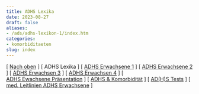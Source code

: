 ```yaml
---
title: ADHS Lexika
date: 2023-08-27
draft: false
aliases:
- /ads/adhs-lexikon-1/index.htm
categories:
- komorbiditaeten
slug: index
---
```



[ [Nach oben](../ads-erwachsen/ads-erwachsen.htm) ] [ ADHS Lexika ] [ [ADHS Erwachsene 1](../ads-erwachsen/adhs-erwachsen1/index.htm) ] [ [ADHS Erwachsene 2](../ads-erwachsen/adhs-erwachsen2/index.htm) ] [ [ADHS Erwachsen 3](../ads-erwachsen/adhs-erwachsen3/index.htm) ] [ [ADHS Erwachsen 4](../ads-erwachsen/adhs-erwachsen4/index.htm) ] [ [ADHS Ewachsene Präsentation](../ads-erwachsen/adhs-erwachsen5/adhs-erwachsen5.pps) ] [ [ADHS & Komorbidität](../ads-erwachsen/adhs-komorbid/index.htm) ] [ [AD(H)S Tests](../ads-test/adhs_tests.htm) ] [ [med. Leitlinien ADHS Erwachsene](../ads-erwachsen/med-leitlinien-adhs.pdf) ]